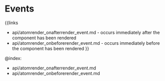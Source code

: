 
Events
=======

{{links
- api/atomrender_onafterrender_event.md - occurs immediately after the component has been rendered
- api/atomrender_onbeforerender_event.md - occurs immediately before the component has been rendered
}}

@index:
- api/atomrender_onafterrender_event.md
- api/atomrender_onbeforerender_event.md


